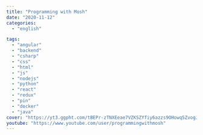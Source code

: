 ```yaml
---
title: "Programming with Mosh"
date: "2020-11-12"
categories:
  - "english"

tags:
  - "angular"
  - "backend"
  - "csharp"
  - "css"
  - "html"
  - "js"
  - "nodejs"
  - "python"
  - "react"
  - "redux"
  - "pin"
  - "docker"
  - "java"
cover: "https://yt3.ggpht.com/tBEPr-zTNXEeae7VZKSZYfiy6azzs9OHowq5ZvogJeHoVtKtEw2PXSwzMBKVR7W0MI7gyND8=s88-c-k-c0x00ffffff-no-rj"
youtube: "https://www.youtube.com/user/programmingwithmosh"
---
```



